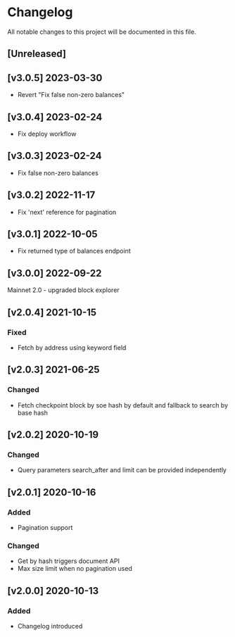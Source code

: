 # Changelog
All notable changes to this project will be documented in this file.

## [Unreleased]

## [v3.0.5] 2023-03-30
- Revert "Fix false non-zero balances"

## [v3.0.4] 2023-02-24
- Fix deploy workflow

## [v3.0.3] 2023-02-24
- Fix false non-zero balances

## [v3.0.2] 2022-11-17
- Fix 'next' reference for pagination

## [v3.0.1] 2022-10-05
- Fix returned type of balances endpoint

## [v3.0.0] 2022-09-22
Mainnet 2.0 - upgraded block explorer

## [v2.0.4] 2021-10-15
### Fixed
- Fetch by address using keyword field

## [v2.0.3] 2021-06-25
### Changed
- Fetch checkpoint block by soe hash by default and fallback to search by base hash

## [v2.0.2] 2020-10-19
### Changed
- Query parameters search_after and limit can be provided independently

## [v2.0.1] 2020-10-16
### Added
- Pagination support
### Changed
- Get by hash triggers document API
- Max size limit when no pagination used

## [v2.0.0] 2020-10-13
### Added
- Changelog introduced
